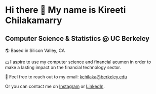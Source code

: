 # Hi there 👋 My name is Kireeti Chilakamarry

## Computer Science & Statistics @ UC Berkeley

:earth_americas:  Based in Silicon Valley, CA
    
:dollar:  I aspire to use my computer science and financial acumen in order to make a lasting impact on the financial technology sector. 
    
:email:  Feel free to reach out to my email: kchilaka@berkeley.edu
    
Or you can contact me on [Instagram](https://www.instagram.com/kireeti.chy/) or [LinkedIn](https://www.linkedin.com/in/kchilaka/).

<!--
**kireetichilakamarry/kireetichilakamarry** is a ✨ _special_ ✨ repository because its `README.md` (this file) appears on your GitHub profile.

Here are some ideas to get you started:

- 🔭 I’m currently working on ...
- 🌱 I’m currently learning ...
- 👯 I’m looking to collaborate on ...
- 🤔 I’m looking for help with ...
- 💬 Ask me about ...
- 📫 How to reach me: ...
- 😄 Pronouns: ...
- ⚡ Fun fact: ...
-->
